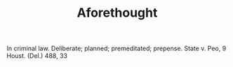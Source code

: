---
title: Aforethought
letter: A
permalink: "/definitions/aforethought.html"
body: In criminal law. Deliberate; planned; premeditated; prepense. State v. Peo,
  9 Houst. (Del.) 488, 33
published_at: '2018-07-07'
layout: post
---